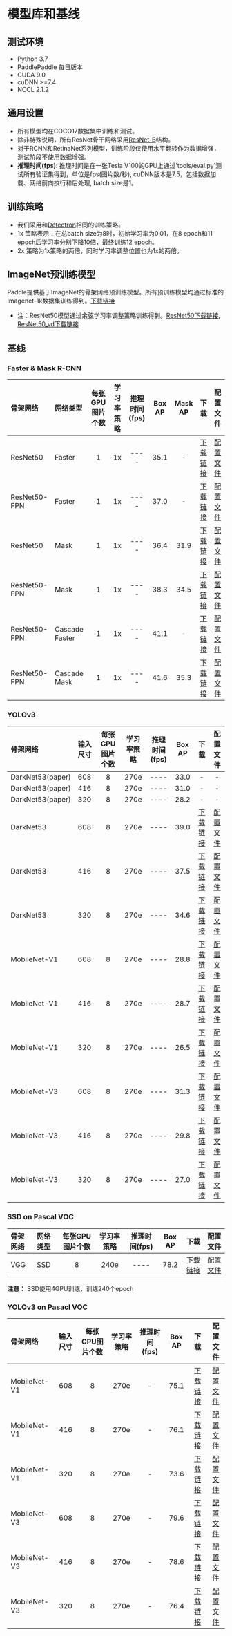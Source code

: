 # 模型库和基线

## 测试环境

- Python 3.7
- PaddlePaddle 每日版本
- CUDA 9.0
- cuDNN >=7.4
- NCCL 2.1.2

## 通用设置

- 所有模型均在COCO17数据集中训练和测试。
- 除非特殊说明，所有ResNet骨干网络采用[ResNet-B](https://arxiv.org/pdf/1812.01187)结构。
- 对于RCNN和RetinaNet系列模型，训练阶段仅使用水平翻转作为数据增强，测试阶段不使用数据增强。
- **推理时间(fps)**: 推理时间是在一张Tesla V100的GPU上通过'tools/eval.py'测试所有验证集得到，单位是fps(图片数/秒), cuDNN版本是7.5，包括数据加载、网络前向执行和后处理, batch size是1。

## 训练策略

- 我们采用和[Detectron](https://github.com/facebookresearch/Detectron/blob/master/MODEL_ZOO.md#training-schedules)相同的训练策略。
- 1x 策略表示：在总batch size为8时，初始学习率为0.01，在8 epoch和11 epoch后学习率分别下降10倍，最终训练12 epoch。
- 2x 策略为1x策略的两倍，同时学习率调整位置也为1x的两倍。

## ImageNet预训练模型

Paddle提供基于ImageNet的骨架网络预训练模型。所有预训练模型均通过标准的Imagenet-1k数据集训练得到。[下载链接](https://github.com/PaddlePaddle/models/tree/develop/PaddleCV/image_classification#supported-models-and-performances)

- 注：ResNet50模型通过余弦学习率调整策略训练得到。[ResNet50下载链接](https://paddle-imagenet-models-name.bj.bcebos.com/ResNet18_pretrained.tar),
 [ResNet50_vd下载链接](https://paddle-imagenet-models-name.bj.bcebos.com/ResNet50_vd_pretrained.tar)

## 基线

### Faster & Mask R-CNN

| 骨架网络             | 网络类型       | 每张GPU图片个数 | 学习率策略 |推理时间(fps) | Box AP | Mask AP |                           下载                          | 配置文件 |
| :------------------- | :------------- | :-----: | :-----: | :------------: | :-----: | :-----: | :-----------------------------------------------------: | :-----: |
| ResNet50             | Faster         |    1    |   1x    |     ----     |  35.1  |    -    | [下载链接](https://paddlemodels.bj.bcebos.com/object_detection/dygraph/faster_rcnn_r50_1x_coco.pdparams) | [配置文件](https://github.com/PaddlePaddle/PaddleDetection/tree/dygraph/configs/faster_rcnn_r50_1x_coco.yml) |
| ResNet50-FPN         | Faster         |    1    |   1x    |     ----     |  37.0  |    -    | [下载链接](https://paddlemodels.bj.bcebos.com/object_detection/dygraph/faster_rcnn_r50_fpn_1x_coco.pdparams) | [配置文件](https://github.com/PaddlePaddle/PaddleDetection/tree/dygraph/configs/faster_rcnn_r50_fpn_1x_coco.yml) |
| ResNet50             | Mask         |    1    |   1x    |     ----     |  36.4  |    31.9    | [下载链接](https://paddlemodels.bj.bcebos.com/object_detection/dygraph/mask_rcnn_r50_1x_coco.pdparams) | [配置文件](https://github.com/PaddlePaddle/PaddleDetection/tree/dygraph/configs/mask_rcnn_r50_1x_coco.yml) |
| ResNet50-FPN         | Mask         |    1    |   1x    |     ----     |  38.3  |    34.5    | [下载链接](https://paddlemodels.bj.bcebos.com/object_detection/dygraph/mask_rcnn_r50_fpn_1x_coco.pdparams) | [配置文件](https://github.com/PaddlePaddle/PaddleDetection/tree/dygraph/configs/mask_rcnn_r50_fpn_1x_coco.yml) |
| ResNet50-FPN         | Cascade Faster         |    1    |   1x    |     ----     |  41.1  |    -    | [下载链接](https://paddlemodels.bj.bcebos.com/object_detection/dygraph/cascade_rcnn_r50_fpn_1x_coco.pdparams) | [配置文件](https://github.com/PaddlePaddle/PaddleDetection/tree/dygraph/configs/cascade_faster_rcnn_r50_fpn_1x_coco.yml) |
| ResNet50-FPN         | Cascade Mask         |    1    |   1x    |     ----     |  41.6  |    35.3    | [下载链接](https://paddlemodels.bj.bcebos.com/object_detection/dygraph/cascade_mask_rcnn_r50_fpn_1x_coco.pdparams) | [配置文件](https://github.com/PaddlePaddle/PaddleDetection/tree/dygraph/configs/cascade_mask_rcnn_r50_fpn_1x_coco.yml) |


### YOLOv3

| 骨架网络             | 输入尺寸   | 每张GPU图片个数 | 学习率策略 |推理时间(fps) | Box AP |                           下载                          | 配置文件 |
| :------------------- | :------- | :-----: | :-----: | :------------: | :-----: | :-----------------------------------------------------: | :-----: |
| DarkNet53(paper)  | 608         |    8    |   270e    |     ----     |  33.0  |    -   |    -   |
| DarkNet53(paper)  | 416         |    8    |   270e    |     ----     |  31.0  |    -   |    -   |
| DarkNet53(paper)  | 320         |    8    |   270e    |     ----     |  28.2  |    -   |    -   |
| DarkNet53         | 608         |    8    |   270e    |     ----     |  39.0  | [下载链接](https://paddlemodels.bj.bcebos.com/object_detection/dygraph/yolov3_darknet53_270e_coco.pdparams) | [配置文件](https://github.com/PaddlePaddle/PaddleDetection/tree/dygraph/configs/yolov3_darknet53_270e_coco.yml) |
| DarkNet53         | 416         |    8    |   270e    |     ----     |  37.5  | [下载链接](https://paddlemodels.bj.bcebos.com/object_detection/dygraph/yolov3_darknet53_270e_coco.pdparams) | [配置文件](https://github.com/PaddlePaddle/PaddleDetection/tree/dygraph/configs/yolov3_darknet53_270e_coco.yml) |
| DarkNet53         | 320         |    8    |   270e    |     ----     |  34.6  | [下载链接](https://paddlemodels.bj.bcebos.com/object_detection/dygraph/yolov3_darknet53_270e_coco.pdparams) | [配置文件](https://github.com/PaddlePaddle/PaddleDetection/tree/dygraph/configs/yolov3_darknet53_270e_coco.yml) |
| MobileNet-V1         | 608         |    8    |   270e    |     ----     |  28.8  | [下载链接](https://paddlemodels.bj.bcebos.com/object_detection/dygraph/yolov3_mobilenet_v1_270e_coco.pdparams) | [配置文件](https://github.com/PaddlePaddle/PaddleDetection/tree/dygraph/configs/yolov3_mobilenet_v1_270e_coco.yml) |
| MobileNet-V1         | 416         |    8    |   270e    |     ----     |  28.7  | [下载链接](https://paddlemodels.bj.bcebos.com/object_detection/dygraph/yolov3_mobilenet_v1_270e_coco.pdparams) | [配置文件](https://github.com/PaddlePaddle/PaddleDetection/tree/dygraph/configs/yolov3_mobilenet_v1_270e_coco.yml) |
| MobileNet-V1         | 320         |    8    |   270e    |     ----     |  26.5  | [下载链接](https://paddlemodels.bj.bcebos.com/object_detection/dygraph/yolov3_mobilenet_v1_270e_coco.pdparams) | [配置文件](https://github.com/PaddlePaddle/PaddleDetection/tree/dygraph/configs/yolov3_mobilenet_v1_270e_coco.yml) |
| MobileNet-V3         | 608         |    8    |   270e    |     ----     |  31.3  | [下载链接](https://paddlemodels.bj.bcebos.com/object_detection/dygraph/yolov3_mobilenet_v3_large_270e_coco.pdparams) | [配置文件](https://github.com/PaddlePaddle/PaddleDetection/tree/dygraph/configs/yolov3_mobilenet_v3_large_270e_coco.yml) |
| MobileNet-V3         | 416         |    8    |   270e    |     ----     |  29.8  | [下载链接](https://paddlemodels.bj.bcebos.com/object_detection/dygraph/yolov3_mobilenet_v3_large_270e_coco.pdparams) | [配置文件](https://github.com/PaddlePaddle/PaddleDetection/tree/dygraph/configs/yolov3_mobilenet_v3_large_270e_coco.yml) |
| MobileNet-V3         | 320         |    8    |   270e    |     ----     |  27.0  | [下载链接](https://paddlemodels.bj.bcebos.com/object_detection/dygraph/yolov3_mobilenet_v3_large_270e_coco.pdparams) | [配置文件](https://github.com/PaddlePaddle/PaddleDetection/tree/dygraph/configs/yolov3_mobilenet_v3_large_270e_coco.yml) |

### SSD on Pascal VOC

| 骨架网络        | 网络类型       | 每张GPU图片个数 | 学习率策略 |推理时间(fps) | Box AP |                           下载                          | 配置文件 |
| :-------------- | :------------- | :-----: | :-----: | :------------: | :-----: | :-----------------------------------------------------: | :-----: |
| VGG             | SSD            |    8    |   240e    |     ----     |  78.2  | [下载链接](https://paddlemodels.bj.bcebos.com/object_detection/dygraph/ssd_vgg16_300_240e_voc.pdparams) | [配置文件](https://github.com/PaddlePaddle/PaddleDetection/tree/dygraph/configs/ssd_vgg16_300_240e_voc.yml) |

**注意：** SSD使用4GPU训练，训练240个epoch

### YOLOv3 on Pasacl VOC

| 骨架网络     | 输入尺寸 | 每张GPU图片个数 | 学习率策略 |推理时间(fps)| Box AP | 下载 | 配置文件 |
| :----------- | :--: | :-----: | :-----: |:------------: |:----: | :-------: | :----: |
| MobileNet-V1 | 608  |    8    |   270e  |      -        |  75.1  | [下载链接](https://paddlemodels.bj.bcebos.com/object_detection/dygraph/yolov3_mobilenet_v1_270e_voc.pdparams) | [配置文件](https://github.com/PaddlePaddle/PaddleDetection/tree/dygraph/configs/yolov3_mobilenet_v1_270e_voc.yml) |
| MobileNet-V1 | 416  |    8    |   270e  |      -        |  76.1  | [下载链接](https://paddlemodels.bj.bcebos.com/object_detection/dygraph/yolov3_mobilenet_v1_270e_voc.pdparams) | [配置文件](https://github.com/PaddlePaddle/PaddleDetection/tree/dygraph/configs/yolov3_mobilenet_v1_270e_voc.yml) |
| MobileNet-V1 | 320  |    8    |   270e  |      -        |  73.6  | [下载链接](https://paddlemodels.bj.bcebos.com/object_detection/dygraph/yolov3_mobilenet_v1_270e_voc.pdparams) | [配置文件](https://github.com/PaddlePaddle/PaddleDetection/tree/dygraph/configs/yolov3_mobilenet_v1_270e_voc.yml) |
| MobileNet-V3 | 608  |    8    |   270e  |      -        |  79.6  | [下载链接](https://paddlemodels.bj.bcebos.com/object_detection/dygraph/yolov3_mobilenet_v3_large_270e_voc.pdparams) | [配置文件](https://github.com/PaddlePaddle/PaddleDetection/tree/dygraph/configs/yolov3_mobilenet_v3_large_270e_voc.yml) |
| MobileNet-V3 | 416  |    8    |   270e  |      -        |  78.6  | [下载链接](https://paddlemodels.bj.bcebos.com/object_detection/dygraph/yolov3_mobilenet_v3_large_270e_voc.pdparams) | [配置文件](https://github.com/PaddlePaddle/PaddleDetection/tree/dygraph/configs/yolov3_mobilenet_v3_large_270e_voc.yml) |
| MobileNet-V3 | 320  |    8    |   270e  |      -        |  76.4  | [下载链接](https://paddlemodels.bj.bcebos.com/object_detection/dygraph/yolov3_mobilenet_v3_large_270e_voc.pdparams) | [配置文件](https://github.com/PaddlePaddle/PaddleDetection/tree/dygraph/configs/yolov3_mobilenet_v3_large_270e_voc.yml) |
